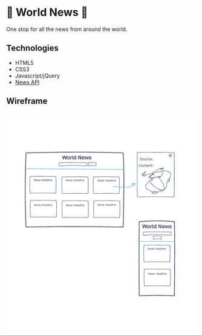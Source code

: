 # 📰 World News 📰

One stop for all the news from around the world.

## Technologies 
- HTML5
- CSS3
- Javascript/jQuery
- [News API](https://newsapi.org/v2/everything?q=etherium&apiKey=8bfde7e8fc53418a8467de3409e72ab8)

## Wireframe
![screenshot](img/project-img.png)
